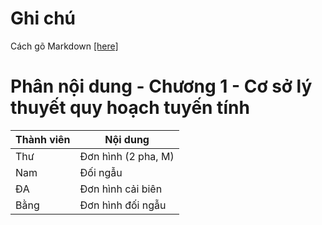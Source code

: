 # Ghi chú
Cách gõ Markdown [[here]](https://www.markdownguide.org/)
# Phân nội dung - Chương 1 - Cơ sở lý thuyết quy hoạch tuyến tính
| Thành viên | Nội dung |
|------------|----------|
| Thư | Đơn hình (2 pha, M) |
| Nam | Đối ngẫu |
| ĐA | Đơn hình cải biên |
| Bằng | Đơn hình đối ngẫu |
